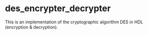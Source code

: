 # des_encrypter_decrypter
This is an implementation of the cryptographic algorithm DES in HDL (encryption &amp; decryption).
